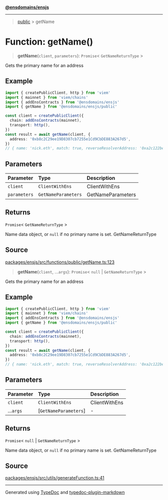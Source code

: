 [**@ensdomains/ensjs**](../README.md)

---

> [public](README.md) > getName

# Function: getName()

> **getName**(`client`, `parameters`): `Promise`\< `GetNameReturnType` \>

Gets the primary name for an address

## Example

```ts
import { createPublicClient, http } from 'viem'
import { mainnet } from 'viem/chains'
import { addEnsContracts } from '@ensdomains/ensjs'
import { getName } from '@ensdomains/ensjs/public'

const client = createPublicClient({
  chain: addEnsContracts(mainnet),
  transport: http(),
})
const result = await getName(client, {
  address: '0xb8c2C29ee19D8307cb7255e1Cd9CbDE883A267d5',
})
// { name: 'nick.eth', match: true, reverseResolverAddress: '0xa2c122be93b0074270ebee7f6b7292c7deb45047', resolverAddress: '0x4976fb03c32e5b8cfe2b6ccb31c09ba78ebaba41' }
```

## Parameters

| Parameter    | Type                | Description       |
| :----------- | :------------------ | :---------------- |
| `client`     | `ClientWithEns`     | ClientWithEns     |
| `parameters` | `GetNameParameters` | GetNameParameters |

## Returns

`Promise`\< `GetNameReturnType` \>

Name data object, or `null` if no primary name is set. GetNameReturnType

## Source

[packages/ensjs/src/functions/public/getName.ts:123](https://github.com/ensdomains/ensjs-v3/blob/1b90b888/packages/ensjs/src/functions/public/getName.ts#L123)

> **getName**(`client`, ...`args`): `Promise`\< `null` \| `GetNameReturnType` \>

Gets the primary name for an address

## Example

```ts
import { createPublicClient, http } from 'viem'
import { mainnet } from 'viem/chains'
import { addEnsContracts } from '@ensdomains/ensjs'
import { getName } from '@ensdomains/ensjs/public'

const client = createPublicClient({
  chain: addEnsContracts(mainnet),
  transport: http(),
})
const result = await getName(client, {
  address: '0xb8c2C29ee19D8307cb7255e1Cd9CbDE883A267d5',
})
// { name: 'nick.eth', match: true, reverseResolverAddress: '0xa2c122be93b0074270ebee7f6b7292c7deb45047', resolverAddress: '0x4976fb03c32e5b8cfe2b6ccb31c09ba78ebaba41' }
```

## Parameters

| Parameter | Type                  | Description   |
| :-------- | :-------------------- | :------------ |
| `client`  | `ClientWithEns`       | ClientWithEns |
| ...`args` | [`GetNameParameters`] | -             |

## Returns

`Promise`\< `null` \| `GetNameReturnType` \>

Name data object, or `null` if no primary name is set. GetNameReturnType

## Source

[packages/ensjs/src/utils/generateFunction.ts:41](https://github.com/ensdomains/ensjs-v3/blob/1b90b888/packages/ensjs/src/utils/generateFunction.ts#L41)

---

Generated using [TypeDoc](https://typedoc.org/) and [typedoc-plugin-markdown](https://www.npmjs.com/package/typedoc-plugin-markdown)
